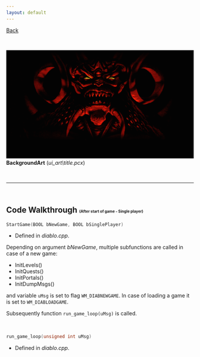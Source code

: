 ```yaml
---
layout: default
---
```


[Back](../../)

&nbsp;

![d2](../../assets/pics/diablo_raw.png)    
**BackgroundArt** (*ui_art\title.pcx*)

&nbsp;

---  

&nbsp;

## Code Walkthrough <font size="-2">(After start of game - Single player)</font>   

```c
StartGame(BOOL bNewGame, BOOL bSinglePlayer)
```
- Defined in *diablo.cpp*.   

Depending on argument *bNewGame*, multiple subfunctions are called in case of a new game:
- InitLevels()
- InitQuests()
- InitPortals()
- InitDumpMsgs()

and variable `uMsg` is set to flag `WM_DIABNEWGAME`. In case of loading a game it is set to `WM_DIABLOADGAME`.

Subsequently function `run_game_loop(uMsg)` is called.  

&nbsp;

```c
run_game_loop(unsigned int uMsg)
```
- Defined in *diablo.cpp*.   
